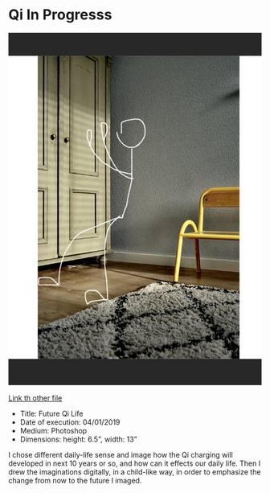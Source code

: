 # Qi In Progresss

![In_Progress](In_Progress.jpg)

[Link th other file](idea101.md)

- Title: Future Qi Life
- Date of execution: 04/01/2019
- Medium: Photoshop
- Dimensions: height: 6.5”, width: 13”

 I chose different daily-life sense and image how the Qi charging will developed in next 10 years or so, and how can it effects our daily life. Then I drew the imaginations digitally, in a child-like way, in order to emphasize the change from now to the future I imaged.
